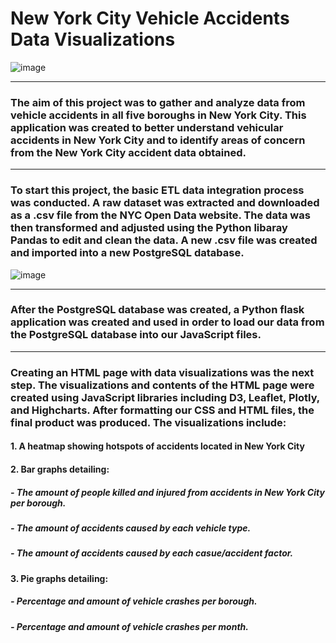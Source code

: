 # New York City Vehicle Accidents Data Visualizations
![image](https://user-images.githubusercontent.com/120426753/234059723-65adbf0d-5815-4957-90df-ae76dd28cc5c.png)

-----------------------------------------------------------------------------------------------------------------------------------------------------------------------
### The aim of this project was to gather and analyze data from vehicle accidents in all five boroughs in New York City. This application was created to better understand vehicular accidents in New York City and to identify areas of concern from the New York City accident data obtained. 

-----------------------------------------------------------------------------------------------------------------------------------------------------------------------
### To start this project, the basic ETL data integration process was conducted. A raw dataset was extracted and downloaded as a .csv file from the NYC Open Data website. The data was then transformed and adjusted using the Python libaray Pandas to edit and clean the data. A new .csv file was created and imported into a new PostgreSQL database.  
![image](https://user-images.githubusercontent.com/120426753/234062142-37cc36f8-d73d-4f5d-b1c7-4b8e7b3af4e3.png)

-----------------------------------------------------------------------------------------------------------------------------------------------------------------------
### After the PostgreSQL database was created, a Python flask application was created and used in order to load our data from the PostgreSQL database into our JavaScript files.

-----------------------------------------------------------------------------------------------------------------------------------------------------------------------
### Creating an HTML page with data visualizations was the next step. The visualizations and contents of the HTML page were created using JavaScript libraries including D3, Leaflet, Plotly, and Highcharts. After formatting our CSS and HTML files, the final product was produced. The visualizations include:
####   1. A heatmap showing hotspots of accidents located in New York City
####   2. Bar graphs detailing:
#####     - The amount of people killed and injured from accidents in New York City per borough.
#####     - The amount of accidents caused by each vehicle type.
#####     - The amount of accidents caused by each casue/accident factor. 
####    3. Pie graphs detailing:
#####      - Percentage and amount of vehicle crashes per borough.
#####      - Percentage and amount of vehicle crashes per month.


